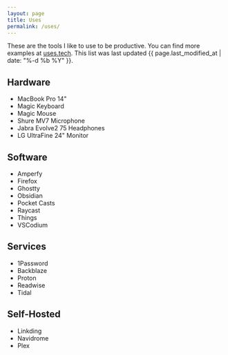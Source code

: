 ```yaml
---
layout: page
title: Uses
permalink: /uses/
---
```

These are the tools I like to use to be productive. You can find more examples at [uses.tech](https://uses.tech). This list was last updated <time date="{{ page.last_modified_at | date_to_xmlschema }}" itemprop="dateModified">{{ page.last_modified_at | date: "%-d %b %Y" }}</time>.

## Hardware
- MacBook Pro 14"
- Magic Keyboard
- Magic Mouse
- Shure MV7 Microphone
- Jabra Evolve2 75 Headphones
- LG UltraFine 24" Monitor

## Software
- Amperfy
- Firefox
- Ghostty
- Obsidian
- Pocket Casts
- Raycast
- Things
- VSCodium

## Services
- 1Password
- Backblaze
- Proton
- Readwise
- Tidal

## Self-Hosted
- Linkding
- Navidrome
- Plex